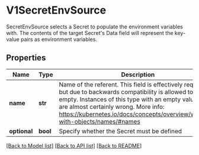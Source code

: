 # V1SecretEnvSource

SecretEnvSource selects a Secret to populate the environment variables with.  The contents of the target Secret's Data field will represent the key-value pairs as environment variables.
## Properties
Name | Type | Description | Notes
------------ | ------------- | ------------- | -------------
**name** | **str** | Name of the referent. This field is effectively required, but due to backwards compatibility is allowed to be empty. Instances of this type with an empty value here are almost certainly wrong. More info: https://kubernetes.io/docs/concepts/overview/working-with-objects/names/#names | [optional] 
**optional** | **bool** | Specify whether the Secret must be defined | [optional] 

[[Back to Model list]](../README.md#documentation-for-models) [[Back to API list]](../README.md#documentation-for-api-endpoints) [[Back to README]](../README.md)


